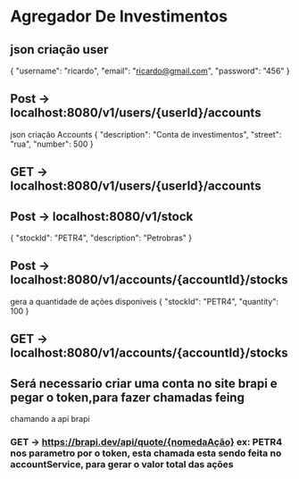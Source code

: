 # Agregador De Investimentos

## json criação user 
{
"username": "ricardo",
"email": "ricardo@gmail.com",
"password": "456"
}

## Post -> localhost:8080/v1/users/{userId}/accounts
json criação Accounts
{
"description": "Conta de investimentos",
"street": "rua",
"number": 500
}

## GET -> localhost:8080/v1/users/{userId}/accounts

## Post -> localhost:8080/v1/stock

{
"stockId": "PETR4", 
"description": "Petrobras"
}


## Post -> localhost:8080/v1/accounts/{accountId}/stocks
gera a quantidade de ações disponiveis
{
"stockId": "PETR4", 
"quantity": 100
}

## GET -> localhost:8080/v1/accounts/{accountId}/stocks


## Será necessario criar uma conta no site brapi e pegar o token,para fazer chamadas feing

chamando a api brapi
### GET -> https://brapi.dev/api/quote/{nomedaAção} ex: PETR4 nos parametro por o token, esta chamada esta sendo feita no accountService, para gerar o valor total das ações
